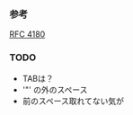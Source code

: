<h3>参考</h3>

<a href="http://www.kasai.fm/wiki/rfc4180jp">RFC 4180</a>

<h3>TODO</h3>

<ul>
 <li>TABは？</li>
 <li>'"' の外のスペース</li>
 <li>前のスペース取れてない気が</li>
</ul>
